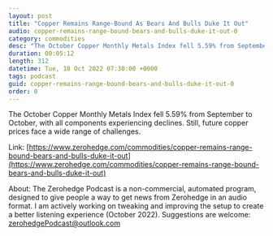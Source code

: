 ```yaml
---
layout: post
title: "Copper Remains Range-Bound As Bears And Bulls Duke It Out"
audio: copper-remains-range-bound-bears-and-bulls-duke-it-out-0
category: commodities
desc: "The October Copper Monthly Metals Index fell 5.59% from September to October, with all components experiencing declines. Still, future copper prices face a wide range of challenges."
duration: 00:05:12
length: 312
datetime: Tue, 18 Oct 2022 07:30:00 +0000
tags: podcast
guid: copper-remains-range-bound-bears-and-bulls-duke-it-out-0
order: 0
---
```

The October Copper Monthly Metals Index fell 5.59% from September to October, with all components experiencing declines. Still, future copper prices face a wide range of challenges.

Link: [https://www.zerohedge.com/commodities/copper-remains-range-bound-bears-and-bulls-duke-it-out](https://www.zerohedge.com/commodities/copper-remains-range-bound-bears-and-bulls-duke-it-out)

About: The Zerohedge Podcast is a non-commercial, automated program, designed to give people a way to get news from Zerohedge in an audio format.  I am actively working on tweaking and improving the setup to create a better listening experience (October 2022).  Suggestions are welcome: [zerohedgePodcast@outlook.com](mailto:zerohedgePodcast@outlook.com)